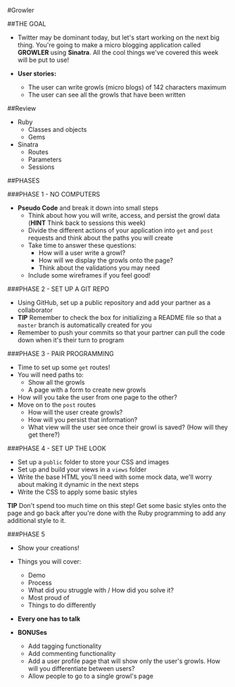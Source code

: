 #Growler

##THE GOAL
- Twitter may be dominant today, but let's start working on the next big thing. You're going to make a micro blogging application called **GROWLER** using **Sinatra**. All the cool things we've covered this week will be put to use!

- **User stories:**
  - The user can write growls (micro blogs) of 142 characters maximum
  - The user can see all the growls that have been written 

##Review

- Ruby
  - Classes and objects
  - Gems
- Sinatra
  - Routes
  - Parameters
  - Sessions

##PHASES

###PHASE 1 - NO COMPUTERS
- **Pseudo Code** and break it down into small steps
  - Think about how you will write, access, and persist the growl data (**HINT** Think back to sessions this week)
  - Divide the different actions of your application into `get` and `post` requests and think about the paths you will create
  - Take time to answer these questions:
    - How will a user write a growl?
    - How will we display the growls onto the page?
    - Think about the validations you may need
  - Include some wireframes if you feel good!

###PHASE 2 - SET UP A GIT REPO
- Using GitHub, set up a public repository and add your partner as a collaborator 
- **TIP** Remember to check the box for initializing a README file so that a ```master``` branch is automatically created for you
- Remember to push your commits so that your partner can pull the code down when it's their turn to program

###PHASE 3 - PAIR PROGRAMMING
- Time to set up some `get` routes!
- You will need paths to: 
  - Show all the growls
  - A page with a form to create new growls
- How will you take the user from one page to the other?
- Move on to the `post` routes
  - How will the user create growls?
  - How will you persist that information?
  - What view will the user see once their growl is saved? (How will they get there?)

###PHASE 4 - SET UP THE LOOK
- Set up a `public` folder to store your CSS and images
- Set up and build your views in a `views` folder
- Write the base HTML you'll need with some mock data, we'll worry about making it dynamic in the next steps
- Write the CSS to apply some basic styles

**TIP** Don't spend too much time on this step! Get some basic styles onto the page and go back after you're done with the Ruby programming to add any additional style to it.
  
###PHASE 5
- Show your creations!
- Things you will cover:
  - Demo
  - Process
  - What did you struggle with / How did you solve it?
  - Most proud of
  - Things to do differently
- **Every one has to talk**


- **BONUSes**
  - Add tagging functionality 
  - Add commenting functionality
  - Add a user profile page that will show only the user's growls. How will you differentiate between users?
  - Allow people to go to a single growl's page

